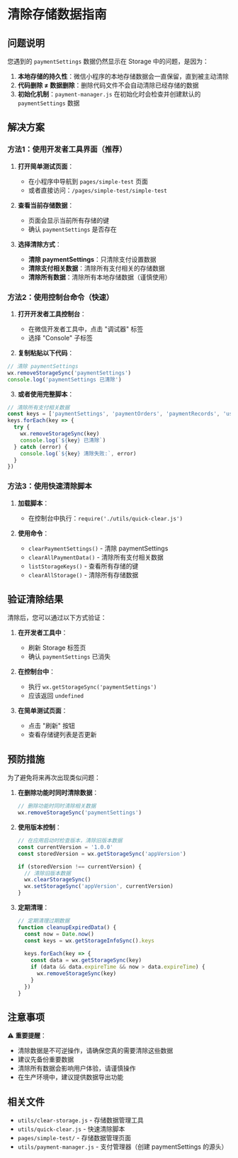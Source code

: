 # 清除存储数据指南

## 问题说明

您遇到的 `paymentSettings` 数据仍然显示在 Storage 中的问题，是因为：

1. **本地存储的持久性**：微信小程序的本地存储数据会一直保留，直到被主动清除
2. **代码删除 ≠ 数据删除**：删除代码文件不会自动清除已经存储的数据
3. **初始化机制**：`payment-manager.js` 在初始化时会检查并创建默认的 `paymentSettings` 数据

## 解决方案

### 方法1：使用开发者工具界面（推荐）

1. **打开简单测试页面**：
   - 在小程序中导航到 `pages/simple-test` 页面
   - 或者直接访问：`/pages/simple-test/simple-test`

2. **查看当前存储数据**：
   - 页面会显示当前所有存储的键
   - 确认 `paymentSettings` 是否存在

3. **选择清除方式**：
   - **清除 paymentSettings**：只清除支付设置数据
   - **清除支付相关数据**：清除所有支付相关的存储数据
   - **清除所有数据**：清除所有本地存储数据（谨慎使用）

### 方法2：使用控制台命令（快速）

1. **打开开发者工具控制台**：
   - 在微信开发者工具中，点击 "调试器" 标签
   - 选择 "Console" 子标签

2. **复制粘贴以下代码**：
```javascript
// 清除 paymentSettings
wx.removeStorageSync('paymentSettings')
console.log('paymentSettings 已清除')
```

3. **或者使用完整脚本**：
```javascript
// 清除所有支付相关数据
const keys = ['paymentSettings', 'paymentOrders', 'paymentRecords', 'userWallet', 'refunds']
keys.forEach(key => {
  try {
    wx.removeStorageSync(key)
    console.log(`${key} 已清除`)
  } catch (error) {
    console.log(`${key} 清除失败:`, error)
  }
})
```

### 方法3：使用快速清除脚本

1. **加载脚本**：
   - 在控制台中执行：`require('./utils/quick-clear.js')`

2. **使用命令**：
   - `clearPaymentSettings()` - 清除 paymentSettings
   - `clearAllPaymentData()` - 清除所有支付相关数据
   - `listStorageKeys()` - 查看所有存储的键
   - `clearAllStorage()` - 清除所有存储数据

## 验证清除结果

清除后，您可以通过以下方式验证：

1. **在开发者工具中**：
   - 刷新 Storage 标签页
   - 确认 `paymentSettings` 已消失

2. **在控制台中**：
   - 执行 `wx.getStorageSync('paymentSettings')`
   - 应该返回 `undefined`

3. **在简单测试页面**：
   - 点击 "刷新" 按钮
   - 查看存储键列表是否更新

## 预防措施

为了避免将来再次出现类似问题：

1. **在删除功能时同时清除数据**：
   ```javascript
   // 删除功能时同时清除相关数据
   wx.removeStorageSync('paymentSettings')
   ```

2. **使用版本控制**：
   ```javascript
   // 在应用启动时检查版本，清除旧版本数据
   const currentVersion = '1.0.0'
   const storedVersion = wx.getStorageSync('appVersion')
   
   if (storedVersion !== currentVersion) {
     // 清除旧版本数据
     wx.clearStorageSync()
     wx.setStorageSync('appVersion', currentVersion)
   }
   ```

3. **定期清理**：
   ```javascript
   // 定期清理过期数据
   function cleanupExpiredData() {
     const now = Date.now()
     const keys = wx.getStorageInfoSync().keys
     
     keys.forEach(key => {
       const data = wx.getStorageSync(key)
       if (data && data.expireTime && now > data.expireTime) {
         wx.removeStorageSync(key)
       }
     })
   }
   ```

## 注意事项

⚠️ **重要提醒**：
- 清除数据是不可逆操作，请确保您真的需要清除这些数据
- 建议先备份重要数据
- 清除所有数据会影响用户体验，请谨慎操作
- 在生产环境中，建议提供数据导出功能

## 相关文件

- `utils/clear-storage.js` - 存储数据管理工具
- `utils/quick-clear.js` - 快速清除脚本
- `pages/simple-test/` - 存储数据管理页面
- `utils/payment-manager.js` - 支付管理器（创建 paymentSettings 的源头）
